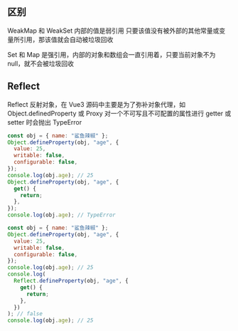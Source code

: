 ## 区别

WeakMap 和 WeakSet 内部的值是弱引用 只要该值没有被外部的其他常量或变量所引用，那该值就会自动被垃圾回收

Set 和 Map 是强引用，内部的对象和数组会一直引用着，只要当前对象不为 null，就不会被垃圾回收

## Reflect

Reflect 反射对象，在 Vue3 源码中主要是为了弥补对象代理，如 Object.definedProperty 或 Proxy 对一个不可写且不可配置的属性进行 getter 或 setter 时会抛出 TypeError

```js
const obj = { name: "鲨鱼辣椒" };
Object.defineProperty(obj, "age", {
  value: 25,
  writable: false,
  configurable: false,
});
console.log(obj.age); // 25
Object.defineProperty(obj, "age", {
  get() {
    return;
  },
});
console.log(obj.age); // TypeError
```

```js
const obj = { name: "鲨鱼辣椒" };
Object.defineProperty(obj, "age", {
  value: 25,
  writable: false,
  configurable: false,
});
console.log(obj.age); // 25
console.log(
  Reflect.defineProperty(obj, "age", {
    get() {
      return;
    },
  })
); // false
console.log(obj.age); // 25
```
